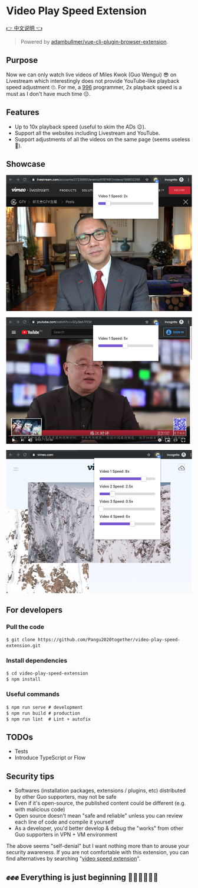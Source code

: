 # Video Play Speed Extension

[👉 中文说明 👈](./README.md)

> Powered by [adambullmer/vue-cli-plugin-browser-extension](https://github.com/adambullmer/vue-cli-plugin-browser-extension).

## Purpose

Now we can only watch live videos of Miles Kwok (Guo Wengui) 😎 on Livestream which interestingly does not provide YouTube-like playback speed adjustment 🙄. For me, a [996](https://github.com/996icu/996.ICU/blob/master/README.md) programmer, 2x playback speed is a must as I don't have much time 😔.

## Features

* Up to 10x playback speed (useful to skim the ADs 😉).
* Support all the websites including Livestream and YouTube.
* Support adjustments of all the videos on the same page (seems useless 🤣).

## Showcase

![GTV | Livestream](./screenshots/GTV.png)

![Lu De | YouTube](./screenshots/lude.png)

![Vimeo](./screenshots/vimeo.png)

## For developers

### Pull the code

```
$ git clone https://github.com/Pangu2020together/video-play-speed-extension.git
```

### Install dependencies

```
$ cd video-play-speed-extension
$ npm install
```

### Useful commands

```
$ npm run serve # development
$ npm run build # production
$ npm run lint  # Lint + autofix
```

## TODOs

* Tests
* Introduce TypeScript or Flow

## Security tips

* Softwares (installation packages, extensions / plugins, etc) distributed by other Guo supporters, may not be safe
* Even if it's open-source, the published content could be different (e.g. with malicious code)
* Open source doesn't mean "safe and reliable" unless you can review each line of code and compile it yourself
* As a developer, you'd better develop & debug the "works" from other Guo supporters in VPN + VM environment

The above seems "self-denial" but I want nothing more than to arouse your security awareness. If you are not comfortable with this extension, you can find alternatives by searching "[video speed extension](https://www.google.com/search?q=video%20speed%20extension)".

## ✊✊✊ Everything is just beginning 🙏🏻🙏🏻🙏🏻
